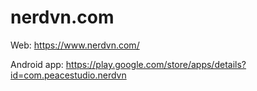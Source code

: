 # nerdvn.com

Web: https://www.nerdvn.com/

Android app: https://play.google.com/store/apps/details?id=com.peacestudio.nerdvn
